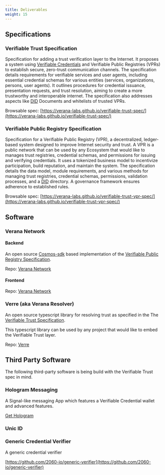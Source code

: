 ```yaml
---
title: Deliverables
weight: 15
---
```

## Specifications

### Verifiable Trust Specification

Specification for adding a trust verification layer to the Internet. It proposes a system using [Verifiable Credentials](https://www.w3.org/TR/vc-data-model-2.0/) and Verifiable Public Registries (VPRs) to establish secure, zero-trust communication channels. The specification details requirements for verifiable services and user agents, including essential credential schemas for various entities (services, organizations, persons, user agents). It outlines procedures for credential issuance, presentation requests, and trust resolution, aiming to create a more trustworthy and interoperable internet. The specification also addresses aspects like [DID](https://www.w3.org/TR/did-1.0/) Documents and whitelists of trusted VPRs.

Browsable spec: [https://verana-labs.github.io/verifiable-trust-spec/](https://verana-labs.github.io/verifiable-trust-spec/)

### Verifiable Public Registry Specification

Specification for a Verifiable Public Registry (VPR), a decentralized, ledger-based system designed to improve Internet security and trust. A VPR is a public network that can be used by any Ecosystem that would like to manages trust registries, credential schemas, and permissions for issuing and verifying credentials. It uses a tokenized business model to incentivize participation, build reputation, and maintain the system. The specification details the data model, module requirements, and various methods for managing trust registries, credential schemas, permissions, validation processes, and a [DID](https://www.w3.org/TR/did-1.0/) directory. A governance framework ensures adherence to established rules.

Browsable spec: [https://verana-labs.github.io/verifiable-trust-vpr-spec/](https://verana-labs.github.io/verifiable-trust-vpr-spec/)

## Software

### Verana Network

#### Backend

An open source [Cosmos-sdk](https://cosmos.network/) based implementation of the [Verifiable Public Registry Specification](https://github.com/verana-labs/verifiable-trust-vpr-spec).

Repo: [Verana Network](https://github.com/verana-labs/verana-blockchain)

#### Frontend

Repo: [Verana Network](https://github.com/verana-labs/verana-frontend)

### Verre (aka Verana Resolver)

An open source typescript library for resolving trust as specified in the The [Verifiable Trust Specification](https://github.com/verana-labs/verifiable-trust-spec).

This typescript library can be used by any project that would like to embed the Verifiable Trust layer.

Repo: [Verre](https://github.com/verana-labs/verre)

## Third Party Software

The following third-party software is being build with the Verifiable Trust spec in mind.

### Hologram Messaging

A Signal-like messaging App which features a Verifiable Credential wallet and advanced features.

[Get Hologram](https://hologram.zone)

### Unic ID

### Generic Credential Verifier

A generic credential verifier

[https://github.com/2060-io/generic-verifier](https://github.com/2060-io/generic-verifier)